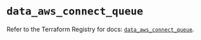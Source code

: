 # `data_aws_connect_queue`

Refer to the Terraform Registry for docs: [`data_aws_connect_queue`](https://registry.terraform.io/providers/hashicorp/aws/6.2.0/docs/data-sources/connect_queue).
